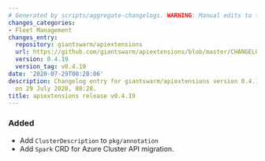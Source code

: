 ```yaml
---
# Generated by scripts/aggregate-changelogs. WARNING: Manual edits to this files will be overwritten.
changes_categories:
- Fleet Management
changes_entry:
  repository: giantswarm/apiextensions
  url: https://github.com/giantswarm/apiextensions/blob/master/CHANGELOG.md#0419---2020-07-29
  version: 0.4.19
  version_tag: v0.4.19
date: '2020-07-29T08:28:06'
description: Changelog entry for giantswarm/apiextensions version 0.4.19, published
  on 29 July 2020, 08:28.
title: apiextensions release v0.4.19
---
```


### Added
- Add `ClusterDescription` to `pkg/annotation`
- Add `Spark` CRD for Azure Cluster API migration.

